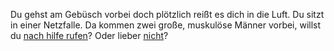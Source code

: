 Du gehst am Gebüsch vorbei doch plötzlich reißt es dich in die Luft. Du sitzt in einer Netzfalle.
Da kommen zwei große, muskulöse Männer vorbei, willst du [nach hilfe rufen](nachhilfe.md)?
Oder lieber [nicht](nichtrufen.md)?
